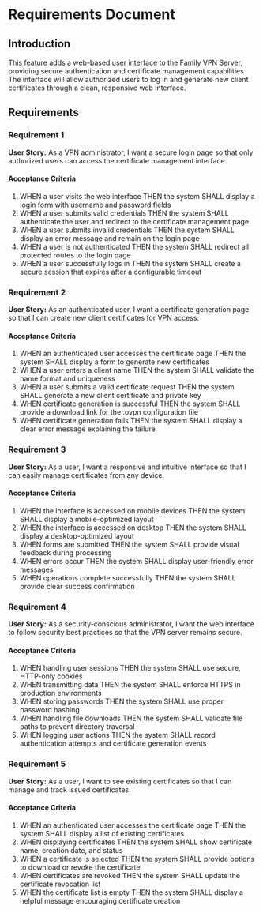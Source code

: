 # Requirements Document

## Introduction

This feature adds a web-based user interface to the Family VPN Server, providing secure authentication and certificate management capabilities. The interface will allow authorized users to log in and generate new client certificates through a clean, responsive web interface.

## Requirements

### Requirement 1

**User Story:** As a VPN administrator, I want a secure login page so that only authorized users can access the certificate management interface.

#### Acceptance Criteria

1. WHEN a user visits the web interface THEN the system SHALL display a login form with username and password fields
2. WHEN a user submits valid credentials THEN the system SHALL authenticate the user and redirect to the certificate management page
3. WHEN a user submits invalid credentials THEN the system SHALL display an error message and remain on the login page
4. WHEN a user is not authenticated THEN the system SHALL redirect all protected routes to the login page
5. WHEN a user successfully logs in THEN the system SHALL create a secure session that expires after a configurable timeout

### Requirement 2

**User Story:** As an authenticated user, I want a certificate generation page so that I can create new client certificates for VPN access.

#### Acceptance Criteria

1. WHEN an authenticated user accesses the certificate page THEN the system SHALL display a form to generate new certificates
2. WHEN a user enters a client name THEN the system SHALL validate the name format and uniqueness
3. WHEN a user submits a valid certificate request THEN the system SHALL generate a new client certificate and private key
4. WHEN certificate generation is successful THEN the system SHALL provide a download link for the .ovpn configuration file
5. WHEN certificate generation fails THEN the system SHALL display a clear error message explaining the failure

### Requirement 3

**User Story:** As a user, I want a responsive and intuitive interface so that I can easily manage certificates from any device.

#### Acceptance Criteria

1. WHEN the interface is accessed on mobile devices THEN the system SHALL display a mobile-optimized layout
2. WHEN the interface is accessed on desktop THEN the system SHALL display a desktop-optimized layout
3. WHEN forms are submitted THEN the system SHALL provide visual feedback during processing
4. WHEN errors occur THEN the system SHALL display user-friendly error messages
5. WHEN operations complete successfully THEN the system SHALL provide clear success confirmation

### Requirement 4

**User Story:** As a security-conscious administrator, I want the web interface to follow security best practices so that the VPN server remains secure.

#### Acceptance Criteria

1. WHEN handling user sessions THEN the system SHALL use secure, HTTP-only cookies
2. WHEN transmitting data THEN the system SHALL enforce HTTPS in production environments
3. WHEN storing passwords THEN the system SHALL use proper password hashing
4. WHEN handling file downloads THEN the system SHALL validate file paths to prevent directory traversal
5. WHEN logging user actions THEN the system SHALL record authentication attempts and certificate generation events

### Requirement 5

**User Story:** As a user, I want to see existing certificates so that I can manage and track issued certificates.

#### Acceptance Criteria

1. WHEN an authenticated user accesses the certificate page THEN the system SHALL display a list of existing certificates
2. WHEN displaying certificates THEN the system SHALL show certificate name, creation date, and status
3. WHEN a certificate is selected THEN the system SHALL provide options to download or revoke the certificate
4. WHEN certificates are revoked THEN the system SHALL update the certificate revocation list
5. WHEN the certificate list is empty THEN the system SHALL display a helpful message encouraging certificate creation